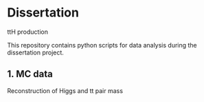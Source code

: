 # Dissertation
ttH production

This repository contains python scripts for data analysis during the dissertation project.

## 1. MC data

Reconstruction of Higgs and tt pair mass

